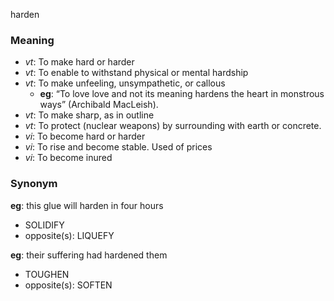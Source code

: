 harden
### Meaning
+ _vt_: To make hard or harder
+ _vt_: To enable to withstand physical or mental hardship
+ _vt_: To make unfeeling, unsympathetic, or callous
    + __eg__: “To love love and not its meaning hardens the heart in monstrous ways” (Archibald MacLeish).
+ _vt_: To make sharp, as in outline
+ _vt_: To protect (nuclear weapons) by surrounding with earth or concrete.
+ _vi_: To become hard or harder
+ _vi_: To rise and become stable. Used of prices
+ _vi_: To become inured

### Synonym

__eg__: this glue will harden in four hours

+ SOLIDIFY
+ opposite(s): LIQUEFY

__eg__: their suffering had hardened them

+ TOUGHEN
+ opposite(s): SOFTEN


